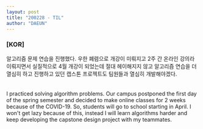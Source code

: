 ```yaml
---
layout: post
title: "200228 - TIL"
author: "DAEUN"
---
```


### [KOR]
알고리즘 문제 연습을 진행했다. 우한 폐렴으로 개강이 미뤄지고 2주 간 온라인 강의라 이뤄지면서 실질적으로 4월 개강이 되었는데 절대 헤이해지지 않고 알고리즘 연습을 더 열심히 하고 진행하고 있던 캡스톤 프로젝트도 팀원들과 열심히 개발해야겠다.
<br><br><br>
I practiced solving algorithm problems. Our campus postponed the first day of the spring semester and decided to make online classes for 2 weeks because of the COVID-19. So, students will go to school starting in April. I won't get lazy because of this, instead I will learn algorithms harder and keep developing the capstone design project with my teammates.